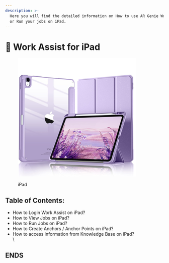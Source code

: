 ```yaml
---
description: >-
  Here you will find the detailed information on How to use AR Genie Work Assist
  or Run your jobs on iPad.
---
```


# 🔖 Work Assist for iPad

<figure><img src="../.gitbook/assets/71Hiu1m4jVL (1).jpg" alt="" width="375"><figcaption><p>iPad</p></figcaption></figure>

## Table of Contents:&#x20;

* How to Login Work Assist on iPad?
* How to View Jobs on iPad?
* How to Run Jobs on iPad? &#x20;
* How to Create Anchors / Anchor Points on iPad?&#x20;
* How to access information from Knowledge Base on iPad? \
  \


## ENDS
